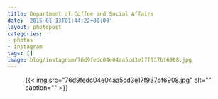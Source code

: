 ```yaml
---
title: Department of Coffee and Social Affairs
date: '2015-01-13T01:44:22+00:00'
layout: photopost
categories:
- photos
- instagram
tags: []
image: blog/instagram/76d9fedc04e04aa5cd3e17f937bf6908.jpg
---
```


<figure class="photo photo--square">
  {{< img src="76d9fedc04e04aa5cd3e17f937bf6908.jpg" alt="" caption="" >}}

</figure>



